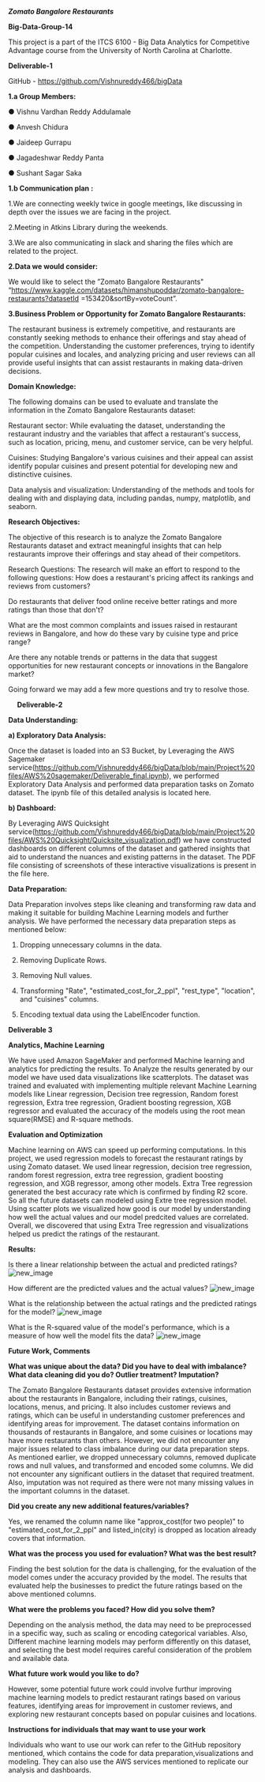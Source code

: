  ***Zomato Bangalore Restaurants***

**Big-Data-Group-14**


This project is a part of the ITCS 6100 - Big Data Analytics for Competitive Advantage course from the University of North Carolina at Charlotte.

 **Deliverable-1**

GitHub - https://github.com/Vishnureddy466/bigData


**1.a	Group Members:**

●	Vishnu Vardhan Reddy Addulamale

●	Anvesh Chidura

●	Jaideep Gurrapu

●	Jagadeshwar Reddy Panta

●	Sushant Sagar Saka



**1.b	Communication plan :**

1.We are connecting weekly twice in google meetings, like discussing in depth over the issues we are facing in the project.

2.Meeting in Atkins Library during the weekends.

3.We are also communicating in slack and sharing the files which are related to the project.

  **2.Data we would consider:**

We would like to select the ”Zomato Bangalore Restaurants" “https://www.kaggle.com/datasets/himanshupoddar/zomato-bangalore-restaurants?datasetId
=153420&sortBy=voteCount”.

  **3.Business Problem or Opportunity for Zomato Bangalore Restaurants:**

The restaurant business is extremely competitive, and restaurants are constantly seeking methods to enhance their offerings and stay ahead of the competition. Understanding the customer preferences, trying to identify popular cuisines and locales, and analyzing pricing and user reviews can all provide useful insights that can assist restaurants in making data-driven decisions.


**Domain Knowledge:**
 
 The following domains can be used to evaluate and translate the information in the Zomato Bangalore     Restaurants dataset:

Restaurant sector: While evaluating the dataset, understanding the restaurant industry and the variables that affect a restaurant's success, such as location, pricing, menu, and customer service, can be very helpful.

Cuisines: Studying Bangalore's various cuisines and their appeal can assist identify popular cuisines and present potential for developing new and distinctive cuisines.

Data analysis and visualization: Understanding of the methods and tools for dealing with and displaying data, including pandas, numpy, matplotlib, and seaborn.

**Research Objectives:**

The objective of this research is to analyze the Zomato Bangalore Restaurants dataset and extract meaningful insights that can help restaurants improve their offerings and stay ahead of their competitors.

Research Questions:
The research will make an effort to respond to the following questions:
How does a restaurant's pricing affect its rankings and reviews from customers?


Do restaurants that deliver food online receive better ratings and more ratings than those that don't?

What are the most common complaints and issues raised in restaurant reviews in Bangalore, and how do these vary by cuisine type and price range?

Are there any notable trends or patterns in the data that suggest opportunities for new restaurant concepts or innovations in the Bangalore market?

Going forward we may add a few more questions and try to resolve those.

 
**Deliverable-2**

**Data Understanding:**

**a) Exploratory Data Analysis:**

Once the dataset is loaded into an S3 Bucket, by Leveraging the AWS Sagemaker service(https://github.com/Vishnureddy466/bigData/blob/main/Project%20files/AWS%20sagemaker/Deliverable_final.ipynb), we performed Exploratory Data Analysis and performed data preparation tasks on Zomato dataset. The ipynb file of this detailed analysis is located here.

 **b) Dashboard:**

By Leveraging AWS Quicksight service(https://github.com/Vishnureddy466/bigData/blob/main/Project%20files/AWS%20Quicksight/Quicksite_visualization.pdf) we have constructed dashboards on different columns of the dataset and gathered insights that aid to understand the nuances and existing patterns in the dataset. The PDF file consisting of screenshots of these interactive visualizations is present in the file here. 

**Data Preparation:**

Data Preparation involves steps like cleaning and transforming raw data and making it suitable for building Machine Learning models and further analysis. We have performed the necessary data preparation steps as mentioned below:

1. Dropping unnecessary columns in the data.

2. Removing Duplicate Rows.

3. Removing Null values.

4. Transforming "Rate", "estimated_cost_for_2_ppl", "rest_type", "location", and "cuisines" columns.

5.  Encoding textual data using the LabelEncoder function.

**Deliverable 3**

**Analytics, Machine Learning**

We have used Amazon SageMaker and performed Machine learning and analytics for predicting the results. To Analyze the results generated by our model we have used data visualizations like scatterplots. The dataset was trained and evaluated with implementing multiple relevant Machine Learning models like Linear regression, Decision tree regression, Random forest regression, Extra tree regression, Gradient boosting regression, XGB regressor and evaluated the accuracy of the models using the root mean square(RMSE) and R-square methods.

**Evaluation and Optimization**

Machine learning on AWS can speed up performing computations. In this project, we used regression models to forecast the restaurant ratings by using Zomato dataset. We used linear regression, decision tree regression, random forest regression, extra tree regression, gradient boosting regression, and XGB regressor, among other models. Extra Tree regression generated the best accuracy rate which is confirmed by finding R2 score. So all the future datasets can modeled using Extre tree regression model. Using scatter plots we visualized how good is our model by understanding how well the actual values and our model predcited values are correlated. Overall, we discovered that using Extra Tree regression and visualizations helped us predict the ratings of the restaurant.

**Results:**

Is there a linear relationship between the actual and predicted ratings?
![new_image](images/1.png)

How different are the predicted values and the actual values?
![new_image](images/2.png)

What is the relationship between the actual ratings and the predicted ratings for the model?
![new_image](images/3.png)

What is the R-squared value of the model's performance, which is a measure of how well the model fits the data?
![new_image](images/4.png)


**Future Work, Comments**

**What was unique about the data? Did you have to deal with imbalance? What data cleaning did you do? Outlier treatment? Imputation?**

The Zomato Bangalore Restaurants dataset provides extensive information about the restaurants in Bangalore, including their ratings, cuisines, locations, menus, and pricing. It also includes customer reviews and ratings, which can be useful in understanding customer preferences and identifying areas for improvement. The dataset contains information on thousands of restaurants in Bangalore, and some cuisines or locations may have more restaurants than others. However, we did not encounter any major issues related to class imbalance during our data preparation steps. As mentioned earlier, we dropped unnecessary columns, removed duplicate rows and null values, and transformed and encoded some columns. We did not encounter any significant outliers in the dataset that required treatment. Also, imputation was not required as there were not many missing values in the important columns in the dataset.

**Did you create any new additional features/variables?**

Yes, we renamed the column name like "approx_cost(for two people)" to "estimated_cost_for_2_ppl" and listed_in(city) is dropped as location already covers that information.

**What was the process you used for evaluation? What was the best result?**

Finding the best solution for the data is challenging, for the evaluation of the model comes under the accuracy provided by the model. The results that evaluated help the businesses to predict the future ratings based on the above mentioned columns.


**What were the problems you faced? How did you solve them?**

Depending on the analysis method, the data may need to be preprocessed in a specific way, such as scaling or encoding categorical variables. Also, Different machine learning models may perform differently on this dataset, and selecting the best model requires careful consideration of the problem and available data.


**What future work would you like to do?**


However, some potential future work could involve furthur improving machine learning models to predict restaurant ratings based on various features, identifying areas for improvement in customer reviews, and exploring new restaurant concepts based on popular cuisines and locations.


**Instructions for individuals that may want to use your work**

Individuals who want to use our work can refer to the GitHub repository mentioned, which contains the code for data preparation,visualizations and modeling. They can also use the AWS services mentioned to replicate our analysis and dashboards.


